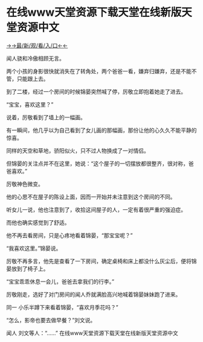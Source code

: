 # 在线www天堂资源下载天堂在线新版天堂资源中文

<a href="https://m8k3.cc">→→最/新/观/看/入/口←←</a>

闻人骁和冷傲相顾无言。

两个小孩的身影很快就消失在了转角处，两个爸爸一看，嫌弃归嫌弃，还是不能不管，只能跟上去。

到了二楼，经过一个房间的时候锦晏突然喊了停，厉敬立即抱着她走了进去。

“宝宝，喜欢这里？”

说着，厉敬看到了墙上的一幅画。

有一瞬间，他几乎以为自己看到了女儿画的那幅画，那份让他的心久久不能平静的惊喜。

同样的天空和草地，骄阳似火，只不过人物换成了一对情侣。

但锦晏的关注点并不在这里，她说：“这个屋子的一切摆放都很整齐，很对称，爸爸喜欢。”

厉敬神色微变。

他的心思不在屋子的陈设上面，因而一开始并未注意到这个房间的不同。

听女儿一说，他也注意到了，收拾这间屋子的人，一定有着很严重的强迫症。

而他也确实感觉到了舒适。

他不再去看房间，只是心疼地看着锦晏，“那宝宝呢？”

“我喜欢这里。”锦晏说。

厉敬不再多言，他先是查看了一下房间，确定桌椅和床上都没什么灰尘后，便将锦晏放到了椅子上。

“宝宝乖乖休息一会儿，爸爸去拿我们的行李。”

厉敬刚走，选好了对门房间的闻人乔就满脸高兴地喊着锦晏妹妹跑了进来。

同一
小乐半蹲下来看着锦晏，“喜欢月季花吗？”

“怎么，影帝也要去做早餐？”刘文说。

闻人
刘文等人：“……”
在线www天堂资源下载天堂在线新版天堂资源中文

